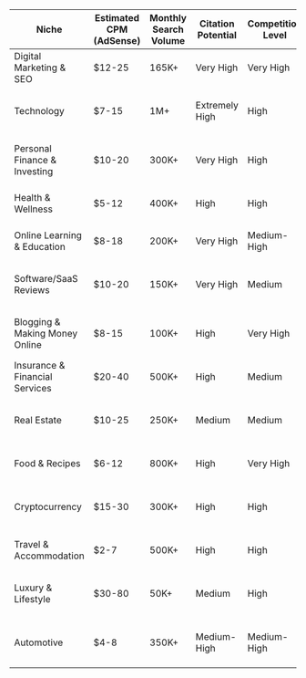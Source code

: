| Niche | Estimated CPM (AdSense) | Monthly Search Volume | Citation Potential | Competition Level | Best Content Types |
|-------|------------------------|----------------------|---------------------|------------------|--------------------------|
| Digital Marketing & SEO | $12-25 | 165K+ | Very High | Very High | Guides, comparisons, case studies |
| Technology | $7-15 | 1M+ | Extremely High | High | Tutorials, tool reviews, trend analysis |
| Personal Finance & Investing | $10-20 | 300K+ | Very High | High | How-to guides, product comparisons |
| Health & Wellness | $5-12 | 400K+ | High | High | Evidence-based articles, Q&A |
| Online Learning & Education | $8-18 | 200K+ | Very High | Medium-High | Course reviews, comparisons |
| Software/SaaS Reviews | $10-20 | 150K+ | Very High | Medium | Detailed comparisons, feature breakdowns |
| Blogging & Making Money Online | $8-15 | 100K+ | High | Very High | Step-by-step tutorials, income reports |
| Insurance & Financial Services | $20-40 | 500K+ | High | Medium | Comparison guides, FAQs |
| Real Estate | $10-25 | 250K+ | Medium | Medium | Local market analysis, buying guides |
| Food & Recipes | $6-12 | 800K+ | High | Very High | Recipes with structured data |
| Cryptocurrency | $15-30 | 300K+ | High | High | Educational explainers, wallet reviews |
| Travel & Accommodation | $2-7 | 500K+ | High | High | Destination guides, hotel reviews |
| Luxury & Lifestyle | $30-80 | 50K+ | Medium | High | Product reviews, experience stories |
| Automotive | $4-8 | 350K+ | Medium-High | Medium-High | Buying guides, model comparisons |